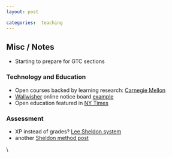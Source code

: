 ```yaml
---
layout: post

categories:  teaching
---
```






 





Misc / Notes
------------

-   Starting to prepare for GTC sections

### Technology and Education

-   Open courses backed by learning research: [Carnegie
    Mellon](http://oli.web.cmu.edu/openlearning/ "http://oli.web.cmu.edu/openlearning/")
-   [Wallwisher](http://www.wallwisher.com/ "http://www.wallwisher.com/")
    online notice board
    [example](http://www.wallwisher.com/wall/states-of-matter "http://www.wallwisher.com/wall/states-of-matter")
-   Open education featured in [NY
    Times](http://www.nytimes.com/2010/04/18/education/edlife/18open-t.html?ref=edlife "http://www.nytimes.com/2010/04/18/education/edlife/18open-t.html?ref=edlife")

### Assessment

-   XP instead of grades? [Lee Sheldon
    system](http://terranova.blogs.com/terra_nova/2010/03/build-your-own-sheldon-syllabus.html "http://terranova.blogs.com/terra_nova/2010/03/build-your-own-sheldon-syllabus.html")
-   another [Sheldon method
    post](http://www.switched.com/2010/03/26/prof-subs-grades-for-experience-points-presentations-with-quest/ "http://www.switched.com/2010/03/26/prof-subs-grades-for-experience-points-presentations-with-quest/")

\

